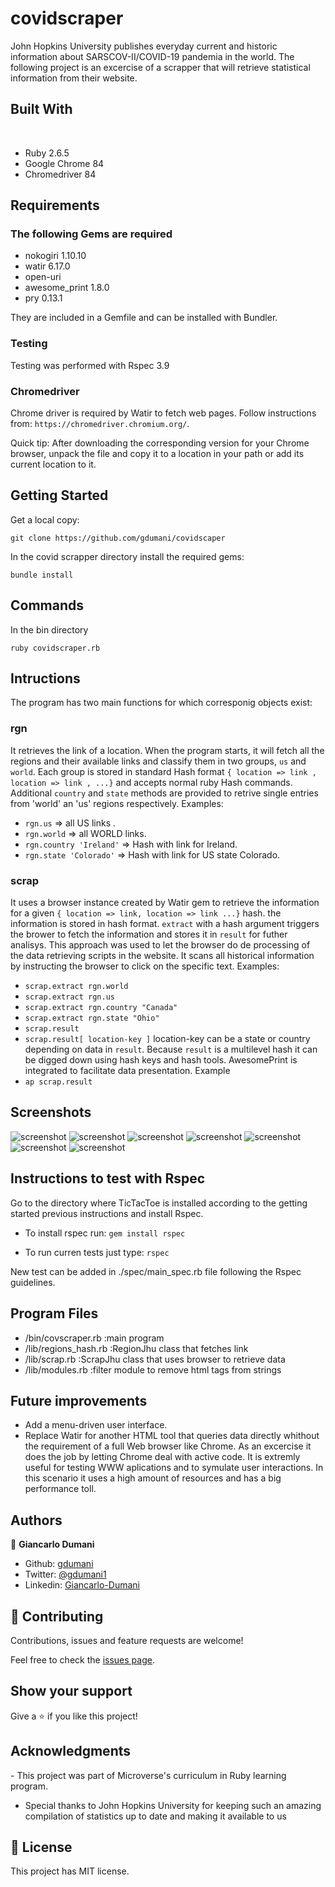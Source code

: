 # covidscraper

John Hopkins University publishes everyday current and historic information about SARSCOV-II/COVID-19 pandemia in the world.
The following project is an excercise of a scrapper that will retrieve statistical information from their website.

## Built With
​
- Ruby 2.6.5
- Google Chrome 84 
- Chromedriver 84

## Requirements

### The following Gems are required
- nokogiri 1.10.10
- watir 6.17.0
- open-uri
- awesome_print 1.8.0
- pry 0.13.1

They are included in a Gemfile and can be installed with Bundler.

### Testing
Testing was performed with Rspec 3.9

### Chromedriver 
Chrome driver is required by Watir to fetch web pages.
Follow instructions from: `https://chromedriver.chromium.org/`.

Quick tip:
After downloading the corresponding version for your Chrome browser, unpack the file and copy it to a location in your path or add its current location to it.

## Getting Started

​Get a local copy:​ 

`git clone https://github.com/gdumani/covidscaper`

In the covid scrapper directory install the required gems:

`bundle install` 


## Commands
In the bin directory 

`ruby covidscraper.rb`

## Intructions

The program has two main functions for which corresponig objects exist:
 ### rgn 
 It retrieves the link of a location. When the program starts, it will fetch all the regions and their available links and classify them in two groups, `us` and `world`. Each group is stored in standard Hash format `{ location => link , location => link , ...}` and accepts normal ruby Hash commands. Additional `country` and `state` methods are provided to retrive single entries from 'world' an 'us' regions respectively. Examples:
  - `rgn.us` => all US links .
  - `rgn.world` => all WORLD links.
  - `rgn.country 'Ireland'` => Hash with link for Ireland.
  - `rgn.state 'Colorado'` => Hash with link for US state Colorado.
  
### scrap
It uses a browser instance created by Watir gem to retrieve the information for a given `{ location => link, location => link ...}` hash. the information is stored in hash format. `extract` with a hash argument triggers the brower to fetch the information and stores it in `result` for futher analisys. This approach was used to let the browser do de processing of the data retrieving scripts in the website. It scans all historical information by instructing the browser to click on the specific text. Examples:
  - `scrap.extract rgn.world`
  - `scrap.extract rgn.us`
  - `scrap.extract rgn.country "Canada"`
  - `scrap.extract rgn.state "Ohio"`
  - `scrap.result`
  - `scrap.result[ location-key ]` location-key can be a state or country depending on data in `result`.
  Because `result` is a multilevel hash it can be digged down using hash keys and hash tools.
  AwesomePrint is integrated to facilitate data presentation. Example
   - `ap scrap.result`

## Screenshots

![screenshot](/images/covscraper-intro.png)
![screenshot](/images/us-links.png)
![screenshot](/images/region-data.png)
![screenshot](/images/us-state.png)
![screenshot](/images/state-web.png)
![screenshot](/images/world-country.png)
![screenshot](/images/country-web.png)

## Instructions to test with Rspec

Go to the directory where TicTacToe is installed according to the getting started previous instructions and install Rspec. 

- To install rspec run: `gem install rspec`

- To run curren tests just type: `rspec` 

New test can be added in ./spec/main_spec.rb file following the Rspec guidelines.

## Program Files

  - /bin/covscraper.rb   :main program
  - /lib/regions_hash.rb :RegionJhu class that fetches link
  - /lib/scrap.rb        :ScrapJhu class that uses browser to retrieve data
  - /lib/modules.rb      :filter module to remove html tags from strings

## Future improvements

- Add a menu-driven user interface.
- Replace Watir for another HTML tool that queries data directly whithout the requirement of a full Web browser like Chrome. As an excercise it does the job by letting Chrome deal with active code. It is extremly useful for testing WWW aplications and to symulate user interactions. In this scenario it uses a high amount of resources and has a big performance toll.

## Authors

👤 **Giancarlo Dumani**

- Github: [gdumani](https://github.com/gdumani)
- Twitter: [@gdumani1](https://twitter.com/gdumani1)
- Linkedin: [Giancarlo-Dumani](https://www.linkedin.com/in/giancarlo-dumani-a7364a1a1/?originalSubdomain=cr)

## 🤝 Contributing

Contributions, issues and feature requests are welcome!

Feel free to check the [issues page](issues/).

## Show your support

Give a ⭐️ if you like this project!

## Acknowledgments

​- This project was part of Microverse's curriculum in Ruby learning program.
- Special thanks to John Hopkins University for keeping such an amazing compilation of statistics up to date and making it available to us

## 📝 License

​This project has MIT license.
